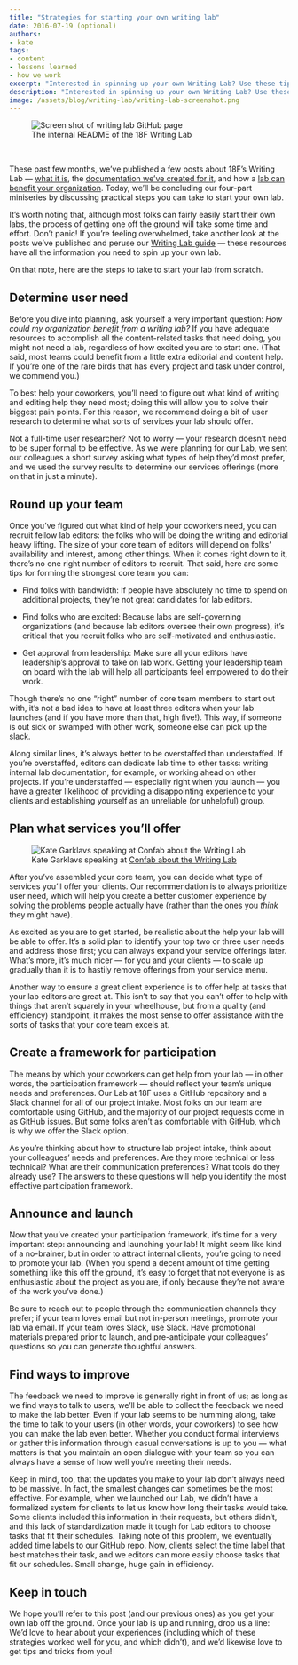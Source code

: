 ```yaml
---
title: "Strategies for starting your own writing lab"
date: 2016-07-19 (optional)
authors:
- kate
tags:
- content
- lessons learned
- how we work
excerpt: "Interested in spinning up your own Writing Lab? Use these tips as your starting point."
description: "Interested in spinning up your own Writing Lab? Use these tips as your starting point."
image: /assets/blog/writing-lab/writing-lab-screenshot.png
---
```


<figure>
	<img src="{{site.baseurl}}/assets/blog/writing-lab/writing-lab-screenshot.png" alt="Screen shot of writing lab GitHub page">
	<figcaption>The internal README of the 18F Writing Lab</figcaption>
</figure>
<br>

These past few months, we’ve published a few posts about 18F’s Writing Lab — [what it is](https://18f.gsa.gov/2016/01/22/18f-writing-lab/), the [documentation we’ve created for it](https://18f.gsa.gov/2016/04/28/a-guide-to-the-18f-writing-lab/), and how a [lab can benefit your organization](https://18f.gsa.gov/2016/06/30/6-ways-a-writing-lab-will-help-your-organization/). Today, we’ll be concluding our four-part miniseries by discussing practical steps you can take to start your own lab.

It’s worth noting that, although most folks can fairly easily start their own labs, the process of getting one off the ground will take some time and effort. Don’t panic! If you’re feeling overwhelmed, take another look at the posts we’ve published and peruse our [Writing Lab guide](https://pages.18f.gov/writing-lab-guide/) — these resources have all the information you need to spin up your own lab.

On that note, here are the steps to take to start your lab from scratch.

## Determine user need

Before you dive into planning, ask yourself a very important question: *How could my organization benefit from a writing lab?* If you have adequate resources to accomplish all the content-related tasks that need doing, you might not need a lab, regardless of how excited you are to start one. (That said, most teams could benefit from a little extra editorial and content help. If you’re one of the rare birds that has every project and task under control, we commend you.)

To best help your coworkers, you’ll need to figure out what kind of writing and editing help they need most; doing this will allow you to solve their biggest pain points. For this reason, we recommend doing a bit of user research to determine what sorts of services your lab should offer.

Not a full-time user researcher? Not to worry — your research doesn’t need to be super formal to be effective. As we were planning for our Lab, we sent our colleagues a short survey asking what types of help they’d most prefer, and we used the survey results to determine our services offerings (more on that in just a minute). 

## Round up your team

Once you’ve figured out what kind of help your coworkers need, you can recruit fellow lab editors: the folks who will be doing the writing and editorial heavy lifting. The size of your core team of editors will depend on folks’ availability and interest, among other things. When it comes right down to it, there’s no one right number of editors to recruit. That said, here are some tips for forming the strongest core team you can:

* Find folks with bandwidth: If people have absolutely no time to spend on additional projects, they’re not great candidates for lab editors.

* Find folks who are excited: Because labs are self-governing organizations (and because lab editors oversee their own progress), it’s critical that you recruit folks who are self-motivated and enthusiastic.

* Get approval from leadership: Make sure all your editors have leadership’s approval to take on lab work. Getting your leadership team on board with the lab will help all participants feel empowered to do their work.

Though there’s no one “right” number of core team members to start out with, it’s not a bad idea to have at least three editors when your lab launches (and if you have more than that, high five!). This way, if someone is out sick or swamped with other work, someone else can pick up the slack.

Along similar lines, it’s always better to be overstaffed than understaffed. If you’re overstaffed, editors can dedicate lab time to other tasks: writing internal lab documentation, for example, or working ahead on other projects. If you’re understaffed — especially right when you launch — you have a greater likelihood of providing a disappointing experience to your clients and establishing yourself as an unreliable (or unhelpful) group.

## Plan what services you’ll offer

<figure class="align-right">
	<img src="{{site.baseurl}}/assets/blog/writing-lab/kate-garklavs-confab.jpg" alt="Kate Garklavs speaking at Confab about the Writing Lab">
	<figcaption>Kate Garklavs speaking at <a href="https://youtu.be/FQVZJKR2Tk4?list=PLnoM8YHGYeM0ZvGiPQO6mHUHJxUEsmoZv">Confab about the Writing Lab</a></figcaption>
</figure>

After you’ve assembled your core team, you can decide what type of services you’ll offer your clients. Our recommendation is to always prioritize user need, which will help you create a better customer experience by solving the problems people actually have (rather than the ones you _think_ they might have). 

As excited as you are to get started, be realistic about the help your lab will be able to offer. It’s a solid plan to identify your top two or three user needs and address those first; you can always expand your service offerings later. What’s more, it’s much nicer — for you and your clients — to scale up gradually than it is to hastily remove offerings from your service menu.

Another way to ensure a great client experience is to offer help at tasks that your lab editors are great at. This isn’t to say that you can’t offer to help with things that aren’t squarely in your wheelhouse, but from a quality (and efficiency) standpoint, it makes the most sense to offer assistance with the sorts of tasks that your core team excels at.

## Create a framework for participation 

The means by which your coworkers can get help from your lab — in other words, the participation framework — should reflect your team’s unique needs and preferences. Our Lab at 18F uses a GitHub repository and a Slack channel for all of our project intake. Most folks on our team are comfortable using GitHub, and the majority of our project requests come in as GitHub issues. But some folks aren’t as comfortable with GitHub, which is why we offer the Slack option.

As you’re thinking about how to structure lab project intake, think about your colleagues’ needs and preferences. Are they more technical or less technical? What are their communication preferences? What tools do they already use? The answers to these questions will help you identify the most effective participation framework.

## Announce and launch

Now that you’ve created your participation framework, it’s time for a very important step: announcing and launching your lab! It might seem like kind of a no-brainer, but in order to attract internal clients, you’re going to need to promote your lab. (When you spend a decent amount of time getting something like this off the ground, it’s easy to forget that not everyone is as enthusiastic about the project as you are, if only because they’re not aware of the work you’ve done.)

Be sure to reach out to people through the communication channels they prefer; if your team loves email but not in-person meetings, promote your lab via email. If your team loves Slack, use Slack. Have promotional materials prepared prior to launch, and pre-anticipate your colleagues’ questions so you can generate thoughtful answers. 

## Find ways to improve

The feedback we need to improve is generally right in front of us; as long as we find ways to talk to users, we’ll be able to collect the feedback we need to make the lab better. Even if your lab seems to be humming along, take the time to talk to your users (in other words, your coworkers) to see how you can make the lab even better. Whether you conduct formal interviews or gather this information through casual conversations is up to you — what matters is that you maintain an open dialogue with your team so you can always have a sense of how well you’re meeting their needs.

Keep in mind, too, that the updates you make to your lab don’t always need to be massive. In fact, the smallest changes can sometimes be the most effective. For example, when we launched our Lab, we didn’t have a formalized system for clients to let us know how long their tasks would take. Some clients included this information in their requests, but others didn’t, and this lack of standardization made it tough for Lab editors to choose tasks that fit their schedules. Taking note of this problem, we eventually added time labels to our GitHub repo. Now, clients select the time label that best matches their task, and we editors can more easily choose tasks that fit our schedules. Small change, huge gain in efficiency.

## Keep in touch

We hope you’ll refer to this post (and our previous ones) as you get your own lab off the ground. Once your lab is up and running, drop us a line: We’d love to hear about your experiences (including which of these strategies worked well for you, and which didn’t), and we’d likewise love to get tips and tricks from you!
